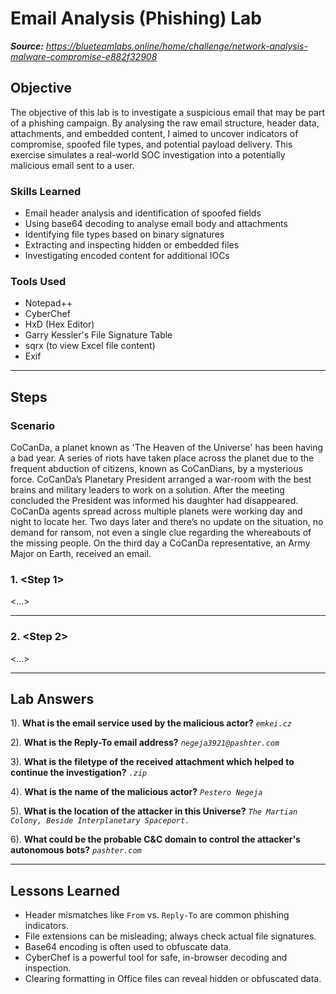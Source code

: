# Email Analysis (Phishing) Lab

_**Source:** https://blueteamlabs.online/home/challenge/network-analysis-malware-compromise-e882f32908_

## Objective

The objective of this lab is to investigate a suspicious email that may be part of a phishing campaign. By analysing the raw email structure, header data, attachments, and embedded content, I aimed to uncover indicators of compromise, spoofed file types, and potential payload delivery. This exercise simulates a real-world SOC investigation into a potentially malicious email sent to a user.

### Skills Learned

- Email header analysis and identification of spoofed fields
- Using base64 decoding to analyse email body and attachments
- Identifying file types based on binary signatures
- Extracting and inspecting hidden or embedded files
- Investigating encoded content for additional IOCs

### Tools Used

- Notepad++
- CyberChef
- HxD (Hex Editor)
- Garry Kessler's File Signature Table
- sqrx (to view Excel file content)
- Exif

---
## Steps

### Scenario

CoCanDa, a planet known as 'The Heaven of the Universe' has been having a bad year. A series of riots have taken place across the planet due to the frequent abduction of citizens, known as CoCanDians, by a mysterious force. CoCanDa’s Planetary President arranged a war-room with the best brains and military leaders to work on a solution. After the meeting concluded the President was informed his daughter had disappeared. CoCanDa agents spread across multiple planets were working day and night to locate her. Two days later and there’s no update on the situation, no demand for ransom, not even a single clue regarding the whereabouts of the missing people. On the third day a CoCanDa representative, an Army Major on Earth, received an email.

### 1. <Step 1>

<...>

---
### 2. <Step 2>

<...>

---
## Lab Answers

1). **What is the email service used by the malicious actor?** _`emkei.cz`_

2). **What is the Reply-To email address?** _`negeja3921@pashter.com`_

3). **What is the filetype of the received attachment which helped to continue the investigation?** _`.zip`_

4). **What is the name of the malicious actor?** _`Pestero Negeja`_

5). **What is the location of the attacker in this Universe?** _`The Martian Colony, Beside Interplanetary Spaceport.`_

6). **What could be the probable C&C domain to control the attacker's autonomous bots?** _`pashter.com`_

---
## Lessons Learned

- Header mismatches like `From` vs. `Reply-To` are common phishing indicators.
- File extensions can be misleading; always check actual file signatures.
- Base64 encoding is often used to obfuscate data.
- CyberChef is a powerful tool for safe, in-browser decoding and inspection.
- Clearing formatting in Office files can reveal hidden or obfuscated data.
